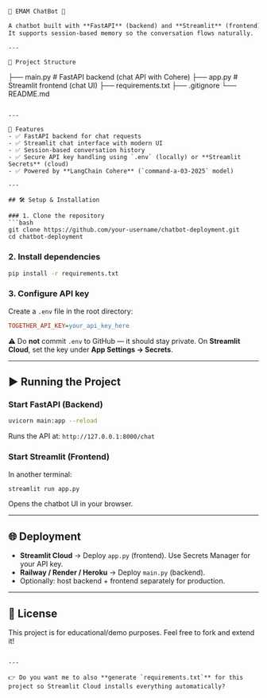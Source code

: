 ```markdown
🤖 EMAM ChatBot 💬

A chatbot built with **FastAPI** (backend) and **Streamlit** (frontend), powered by **LangChain + Cohere**.  
It supports session-based memory so the conversation flows naturally.

---

📂 Project Structure
```

├── main.py       # FastAPI backend (chat API with Cohere)
├── app.py        # Streamlit frontend (chat UI)
├── requirements.txt
├── .gitignore
└── README.md

````

---

🚀 Features
- ✅ FastAPI backend for chat requests  
- ✅ Streamlit chat interface with modern UI  
- ✅ Session-based conversation history  
- ✅ Secure API key handling using `.env` (locally) or **Streamlit Secrets** (cloud)  
- ✅ Powered by **LangChain Cohere** (`command-a-03-2025` model)  

---

## 🛠️ Setup & Installation

### 1. Clone the repository
```bash
git clone https://github.com/your-username/chatbot-deployment.git
cd chatbot-deployment
````

### 2. Install dependencies

```bash
pip install -r requirements.txt
```

### 3. Configure API key

Create a `.env` file in the root directory:

```ini
TOGETHER_API_KEY=your_api_key_here
```

⚠️ Do **not** commit `.env` to GitHub — it should stay private.
On **Streamlit Cloud**, set the key under **App Settings → Secrets**.

---

## ▶️ Running the Project

### Start FastAPI (Backend)

```bash
uvicorn main:app --reload
```

Runs the API at: `http://127.0.0.1:8000/chat`

### Start Streamlit (Frontend)

In another terminal:

```bash
streamlit run app.py
```

Opens the chatbot UI in your browser.

---

## 🌐 Deployment

* **Streamlit Cloud** → Deploy `app.py` (frontend). Use Secrets Manager for your API key.
* **Railway / Render / Heroku** → Deploy `main.py` (backend).
* Optionally: host backend + frontend separately for production.

---


## 📜 License

This project is for educational/demo purposes.
Feel free to fork and extend it!

```

---

👉 Do you want me to also **generate `requirements.txt`** for this project so Streamlit Cloud installs everything automatically?
```
